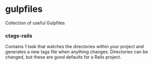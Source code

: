 # gulpfiles
Collection of useful Gulpfiles

### ctags-rails
Contains 1 task that watches the directories within your project and generates a new tags file when anything changes. Directories can be changed, but these are good defaults for a Rails project.
